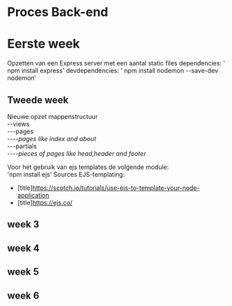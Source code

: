 # Proces Back-end

# Eerste week
Opzetten van een Express server met een aantal static files
dependencies:
' npm install express'
devdependencies:
' npm install nodemon --save-dev nodemon'

## Tweede week
Nieuwe opzet mappenstructuur  
--views  
---pages  
----*pages like index and about*   
---partials  
----*pieces of pages like head,header and footer*  

Voor het gebruik van ejs templates de volgende module:  
'npm install ejs'
Sources
EJS-templating:
+ [title]https://scotch.io/tutorials/use-ejs-to-template-your-node-application
+ [title]https://ejs.co/

## week 3

## week 4

## week 5

## week 6
